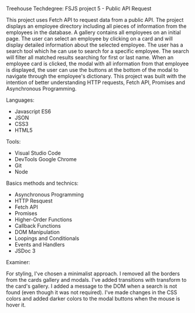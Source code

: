 Treehouse Techdegree: FSJS project 5 - Public API Request

This project uses Fetch API to request data from a public API. The project displays an employee directory including all pieces of information from the employees in the database. A gallery contains all employees on an initial page.
The user can select an employee by clicking on a card and will display detailed information about the selected employee.
The user has a search tool which he can use to search for a specific employee. The search will filter all matched results searching for first or last name. When an employee card is clicked, the modal with all information from that employee is displayed, the user can use the buttons at the bottom of the modal to navigate through the employee's dictionary. This project was built with the intention of better understanding HTTP requests, Fetch API, Promises and Asynchronous Programming.

Languages:
- Javascript ES6
- JSON
- CSS3
- HTML5

Tools:
- Visual Studio Code
- DevTools Google Chrome
- Git
- Node

Basics methods and technics:
- Asynchronous Programming
- HTTP Resquest
- Fetch API
- Promises
- Higher-Order Functions
- Callback Functions
- DOM Manipulation
- Loopings and Conditionals
- Events and Handlers
- JSDoc 3


Examiner:

For styling, I've chosen a minimalist approach. 
I removed all the borders from the cards gallery and modals.
I've added transitions with transform to the card's gallery. 
I added a message to the DOM when a search is not found (even though it was not required).
I've made changes in the CSS colors and added darker colors to the modal buttons when the mouse is hover it.

